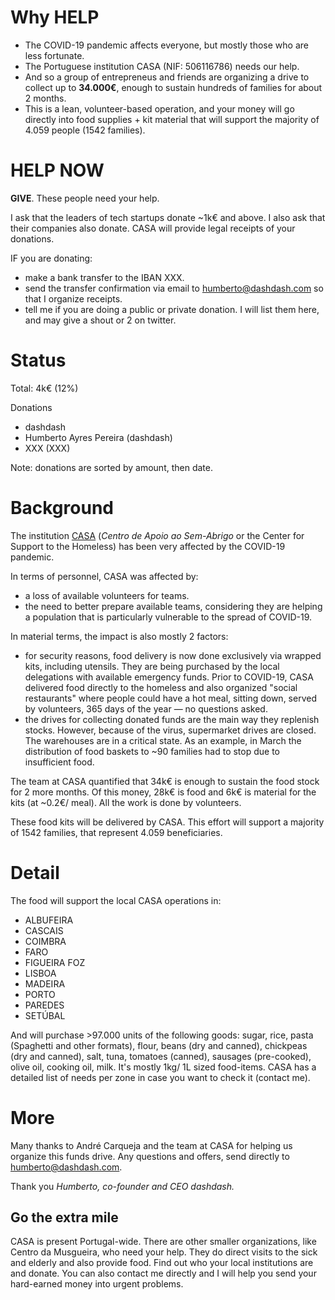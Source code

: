 # Why HELP

* The COVID-19 pandemic affects everyone, but mostly those who are less fortunate. 
* The Portuguese institution CASA (NIF: 506116786) needs our help.
* And so a group of entrepreneus and friends are organizing a drive to collect up to **34.000€**, enough to sustain hundreds of families for about 2 months. 
* This is a lean, volunteer-based operation, and your money will go directly into food supplies + kit material that will support the majority of 4.059 people (1542 families).

# HELP NOW

**GIVE**. These people need your help.

I ask that the leaders of tech startups donate ~1k€ and above. I also ask that their companies also donate.
CASA will provide legal receipts of your donations.

IF you are donating:
- make a bank transfer to the IBAN XXX.
- send the transfer confirmation via email to humberto@dashdash.com so that I organize receipts.
- tell me if you are doing a public or private donation. I will list them here, and may give a shout or 2 on twitter.

# Status

Total: 4k€ (12%)

Donations
- dashdash
- Humberto Ayres Pereira (dashdash)
- XXX (XXX)

Note: donations are sorted by amount, then date. 

# Background

The institution [CASA](https://casa-apoioaosemabrigo.org) (_Centro de Apoio ao Sem-Abrigo_ or the Center for Support to the Homeless) has been very affected by the COVID-19 pandemic. 

In terms of personnel, CASA was affected by:
- a loss of available volunteers for teams.
- the need to better prepare available teams, considering they are helping a population that is particularly vulnerable to the spread of COVID-19.

In material terms, the impact is also mostly 2 factors:
- for security reasons, food delivery is now done exclusively via wrapped kits, including utensils. They are being purchased by the local delegations with available emergency funds. Prior to COVID-19, CASA delivered food directly to the homeless and also organized "social restaurants" where people could have a hot meal, sitting down, served by volunteers, 365 days of the year — no questions asked.
- the drives for collecting donated funds are the main way they replenish stocks. However, because of the virus, supermarket drives are closed. The warehouses are in a critical state. As an example, in March the distribution of food baskets to ~90 families had to stop due to insufficient food.

The team at CASA quantified that 34k€ is enough to sustain the food stock for 2 more months. Of this money, 28k€ is food and 6k€ is material for the kits (at ~0.2€/ meal). All the work is done by volunteers. 

These food kits will be delivered by CASA. This effort will support a majority of 1542 families, that represent 4.059 beneficiaries. 

# Detail 

The food will support the local CASA operations in:
- ALBUFEIRA
- CASCAIS
- COIMBRA
- FARO
- FIGUEIRA FOZ
- LISBOA
- MADEIRA
- PORTO
- PAREDES
- SETÚBAL

And will purchase >97.000 units of the following goods: sugar, rice, pasta (Spaghetti and other formats), flour, beans (dry and canned), chickpeas (dry and canned), salt, tuna, tomatoes (canned), sausages (pre-cooked), olive oil, cooking oil, milk. It's mostly 1kg/ 1L sized food-items. CASA has a detailed list of needs per zone in case you want to check it (contact me). 

# More

Many thanks to André Carqueja and the team at CASA for helping us organize this funds drive. 
Any questions and offers, send directly to humberto@dashdash.com. 

Thank you 
_Humberto, co-founder and CEO dashdash._

## Go the extra mile

CASA is present Portugal-wide. There are other smaller organizations, like Centro da Musgueira, who need your help. They do direct visits to the sick and elderly and also provide food. Find out who your local institutions are and donate. You can also contact me directly and I will help you send your hard-earned money into urgent problems.
